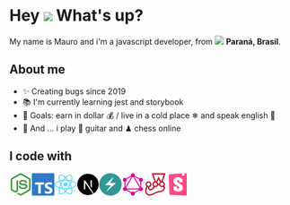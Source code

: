 <h1> Hey <img src="https://emojis.slackmojis.com/emojis/images/1577305505/7373/hand_wave.gif?1577305505" width="50" /> What's up?</h1>


<p> My name is Mauro and i'm a javascript developer, from <img src="https://image.flaticon.com/icons/svg/197/197386.svg" width="13" /> <b>Paraná, Brasil</b>. </p>

## About me

- ✨ Creating bugs since 2019
- 📚 I'm currently learning jest and storybook
- 🎯 Goals: earn in dollar 💰 / live in a cold place ❄ and speak english 🚀
- 🎲 And ... i play 🎸 guitar and ♟ chess online

## I code with

<img align="left" title="Nodejs" alt="Nodejs" width="40px" src="./assets/node-logo.svg" />

<img align="left" title="Typescript" alt="Typescript" width="40px" src="./assets/typescript-logo.png" />

<img align="left" title="React and React Native" alt="React and React Native" width="40px" src="./assets/react-logo.png" />

<img align="left" title="Next js" alt="Next js" width="40px" src="./assets/next-logo.png" />

<img align="left" title="Chakra UI" alt="Chakra UI" width="40px" src="./assets/chakra-ui-logo.svg" />

<img align="left" title="Graphql" alt="Graphql" width="40px" src="./assets/graphql-logo.png" />

<img align="left" title="Jest" alt="Jest" width="40px" src="./assets/jest-logo.png" />

<img align="left" title="Storybook" alt="Storybook" width="40px" src="./assets/storybook-logo.png" />


<!-- <p>
    <a title="My Github" href="https://github.com/maurodesouza" target="_blank">
        <img alt="Github" src="./assets/github-logo.png" />
    </a>
    <a title="My Linkedin" href="https://www.linkedin.com/in/maurodesouzaa" target="_blank">
        <img alt="LinkedIn" src="./assets/linkedin-logo.png" />
    </a>
</p> -->
